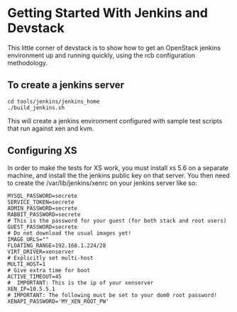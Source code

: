 Getting Started With Jenkins and Devstack
=========================================
This little corner of devstack is to show how to get an OpenStack jenkins
environment up and running quickly, using the rcb configuration methodology.


To create a jenkins server
--------------------------

    cd tools/jenkins/jenkins_home
    ./build_jenkins.sh

This will create a jenkins environment configured with sample test scripts that run against xen and kvm.

Configuring XS
--------------
In order to make the tests for XS work, you must install xs 5.6 on a separate machine,
and install the the jenkins public key on that server.  You then need to create the
/var/lib/jenkins/xenrc on your jenkins server like so:

    MYSQL_PASSWORD=secrete
    SERVICE_TOKEN=secrete
    ADMIN_PASSWORD=secrete
    RABBIT_PASSWORD=secrete
    # This is the password for your guest (for both stack and root users)
    GUEST_PASSWORD=secrete
    # Do not download the usual images yet!
    IMAGE_URLS=""
    FLOATING_RANGE=192.168.1.224/28
    VIRT_DRIVER=xenserver
    # Explicitly set multi-host
    MULTI_HOST=1
    # Give extra time for boot
    ACTIVE_TIMEOUT=45
    #  IMPORTANT: This is the ip of your xenserver
    XEN_IP=10.5.5.1
    # IMPORTANT: The following must be set to your dom0 root password!
    XENAPI_PASSWORD='MY_XEN_ROOT_PW'

